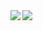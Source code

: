
<a href="">
  <img align="left" src="https://github-readme-stats.vercel.app/api?username=ono-hiroki&count_private=true&show_icons=true" />
</a>
<a href="">
  <img align="left" src="https://github-readme-stats.vercel.app/api/top-langs/?username=ono-hiroki" />
</a>

